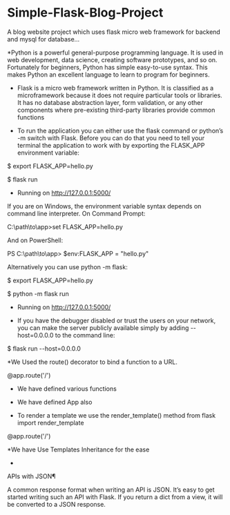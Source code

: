 # Simple-Flask-Blog-Project
A blog website project which uses flask micro web framework for backend and mysql for database...

*Python is a powerful general-purpose programming language. It is used in web development, data science, creating software prototypes, and so on. Fortunately for beginners, Python has simple easy-to-use syntax. This makes Python an excellent language to learn to program for beginners.

* Flask is a micro web framework written in Python. It is classified as a microframework because it does not require particular tools or libraries. It has no database abstraction layer, form validation, or any other components where pre-existing third-party libraries provide common functions

* To run the application you can either use the flask command or python’s -m switch with Flask. Before you can do that you need to tell your terminal the application to work with by exporting the FLASK_APP environment variable:

$ export FLASK_APP=hello.py

$ flask run

 * Running on http://127.0.0.1:5000/
 
If you are on Windows, the environment variable syntax depends on command line interpreter. On Command Prompt:

C:\path\to\app>set FLASK_APP=hello.py

And on PowerShell:

PS C:\path\to\app> $env:FLASK_APP = "hello.py"

Alternatively you can use python -m flask:

$ export FLASK_APP=hello.py

$ python -m flask run

 * Running on http://127.0.0.1:5000/
 
 * If you have the debugger disabled or trust the users on your network, you can make the server publicly available simply by adding --host=0.0.0.0 to the command line:

$ flask run --host=0.0.0.0

*We Used the route() decorator to bind a function to a URL.

@app.route('/')

* We have defined various functions
* We have defined App also 

* To render a template we use the render_template() method
from flask import render_template

@app.route('/')

*We have Use Templates Inheritance for the ease 

*
APIs with JSON¶

A common response format when writing an API is JSON. It’s easy to get started writing such an API with Flask. If you return a dict from a view, it will be converted to a JSON response.
